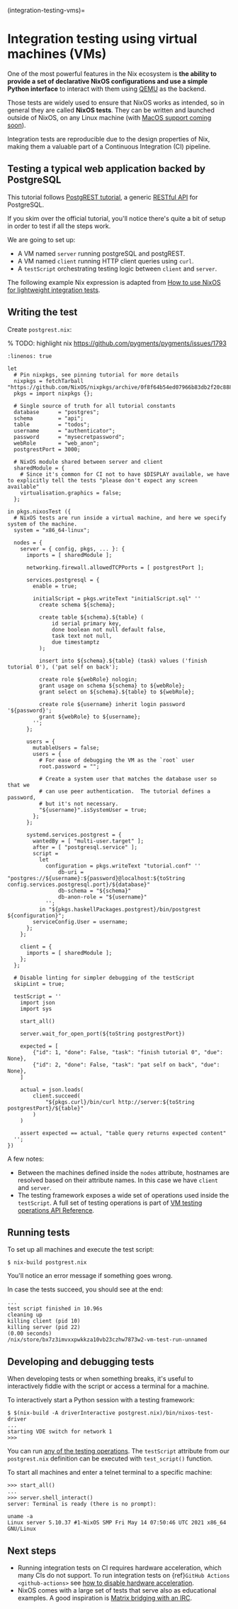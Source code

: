 (integration-testing-vms)=

# Integration testing using virtual machines (VMs)

One of the most powerful features in the Nix ecosystem is **the ability
to provide a set of declarative NixOS configurations and use a simple
Python interface** to interact with them using [QEMU](https://www.qemu.org/)
as the backend.

Those tests are widely used to ensure that NixOS works as intended, so in general they are called **NixOS tests**.
They can be written and launched outside of NixOS, on any Linux machine (with
[MacOS support coming soon](https://github.com/NixOS/nixpkgs/issues/108984)).

Integration tests are reproducible due to the design properties of Nix,
making them a valuable part of a Continuous Integration (CI) pipeline.

## Testing a typical web application backed by PostgreSQL

This tutorial follows [PostgREST tutorial](https://postgrest.org/en/stable/tutorials/tut0.html),
a generic [RESTful API](https://restfulapi.net/) for PostgreSQL.

If you skim over the official tutorial, you'll notice there's quite a bit of setup
in order to test if all the steps work.

We are going to set up:

- A VM named `server` running postgreSQL and postgREST.
- A VM named `client` running HTTP client queries using `curl`.
- A `testScript` orchestrating testing logic between `client` and `server`.

The following example Nix expression is adapted from [How to use NixOS for lightweight integration tests](https://www.haskellforall.com/2020/11/how-to-use-nixos-for-lightweight.html).

## Writing the test

Create `postgrest.nix`:

% TODO: highlight nix https://github.com/pygments/pygments/issues/1793

```{code-block}
:linenos: true

let
  # Pin nixpkgs, see pinning tutorial for more details
  nixpkgs = fetchTarball "https://github.com/NixOS/nixpkgs/archive/0f8f64b54ed07966b83db2f20c888d5e035012ef.tar.gz";
  pkgs = import nixpkgs {};

  # Single source of truth for all tutorial constants
  database      = "postgres";
  schema        = "api";
  table         = "todos";
  username      = "authenticator";
  password      = "mysecretpassword";
  webRole       = "web_anon";
  postgrestPort = 3000;

  # NixOS module shared between server and client
  sharedModule = {
    # Since it's common for CI not to have $DISPLAY available, we have to explicitly tell the tests "please don't expect any screen available"
    virtualisation.graphics = false;
  };

in pkgs.nixosTest ({
  # NixOS tests are run inside a virtual machine, and here we specify system of the machine.
  system = "x86_64-linux";

  nodes = {
    server = { config, pkgs, ... }: {
      imports = [ sharedModule ];

      networking.firewall.allowedTCPPorts = [ postgrestPort ];

      services.postgresql = {
        enable = true;

        initialScript = pkgs.writeText "initialScript.sql" ''
          create schema ${schema};

          create table ${schema}.${table} (
              id serial primary key,
              done boolean not null default false,
              task text not null,
              due timestamptz
          );

          insert into ${schema}.${table} (task) values ('finish tutorial 0'), ('pat self on back');

          create role ${webRole} nologin;
          grant usage on schema ${schema} to ${webRole};
          grant select on ${schema}.${table} to ${webRole};

          create role ${username} inherit login password '${password}';
          grant ${webRole} to ${username};
        '';
      };

      users = {
        mutableUsers = false;
        users = {
          # For ease of debugging the VM as the `root` user
          root.password = "";

          # Create a system user that matches the database user so that we
          # can use peer authentication.  The tutorial defines a password,
          # but it's not necessary.
          "${username}".isSystemUser = true;
        };
      };

      systemd.services.postgrest = {
        wantedBy = [ "multi-user.target" ];
        after = [ "postgresql.service" ];
        script =
          let
            configuration = pkgs.writeText "tutorial.conf" ''
                db-uri = "postgres://${username}:${password}@localhost:${toString config.services.postgresql.port}/${database}"
                db-schema = "${schema}"
                db-anon-role = "${username}"
            '';
          in "${pkgs.haskellPackages.postgrest}/bin/postgrest ${configuration}";
        serviceConfig.User = username;
      };
    };

    client = {
      imports = [ sharedModule ];
    };
  };

  # Disable linting for simpler debugging of the testScript
  skipLint = true;

  testScript = ''
    import json
    import sys

    start_all()

    server.wait_for_open_port(${toString postgrestPort})

    expected = [
        {"id": 1, "done": False, "task": "finish tutorial 0", "due": None},
        {"id": 2, "done": False, "task": "pat self on back", "due": None},
    ]

    actual = json.loads(
        client.succeed(
            "${pkgs.curl}/bin/curl http://server:${toString postgrestPort}/${table}"
        )
    )

    assert expected == actual, "table query returns expected content"
  '';
})
```

A few notes:

- Between the machines defined inside the `nodes` attribute, hostnames
  are resolved based on their attribute names. In this case we have `client` and `server`.
- The testing framework exposes a wide set of operations used inside the `testScript`.
  A full set of testing operations is part of
  [VM testing operations API Reference](https://nixos.org/manual/nixos/stable/index.html#sec-nixos-tests).

## Running tests

To set up all machines and execute the test script:

```shell-session
$ nix-build postgrest.nix
```

You'll notice an error message if something goes wrong.

In case the tests succeed, you should see at the end:

```shell-session
...
test script finished in 10.96s
cleaning up
killing client (pid 10)
killing server (pid 22)
(0.00 seconds)
/nix/store/bx7z3imvxxpwkkza10vb23czhw7873w2-vm-test-run-unnamed
```

## Developing and debugging tests

When developing tests or when something breaks, it's useful to interactively fiddle
with the script or access a terminal for a machine.

To interactively start a Python session with a testing framework:

```shell-session
$ $(nix-build -A driverInteractive postgrest.nix)/bin/nixos-test-driver
...
starting VDE switch for network 1
>>>
```

You can run [any of the testing operations](https://nixos.org/manual/nixos/stable/index.html#sec-nixos-tests).
The `testScript` attribute from our `postgrest.nix` definition can be executed with `test_script()` function.

To start all machines and enter a telnet terminal to a specific machine:

```shell-session
>>> start_all()
...
>>> server.shell_interact()
server: Terminal is ready (there is no prompt):

uname -a
Linux server 5.10.37 #1-NixOS SMP Fri May 14 07:50:46 UTC 2021 x86_64 GNU/Linux
```

## Next steps

- Running integration tests on CI requires hardware acceleration, which many CIs do not support.
  To run integration tests on {ref}`GitHub Actions <github-actions>` see
  [how to disable hardware acceleration](https://github.com/cachix/install-nix-action#how-do-i-run-nixos-tests).
- NixOS comes with a large set of tests that serve also as educational examples. A good inspiration is [Matrix bridging with an IRC](https://github.com/NixOS/nixpkgs/blob/master/nixos/tests/matrix/appservice-irc.nix).

